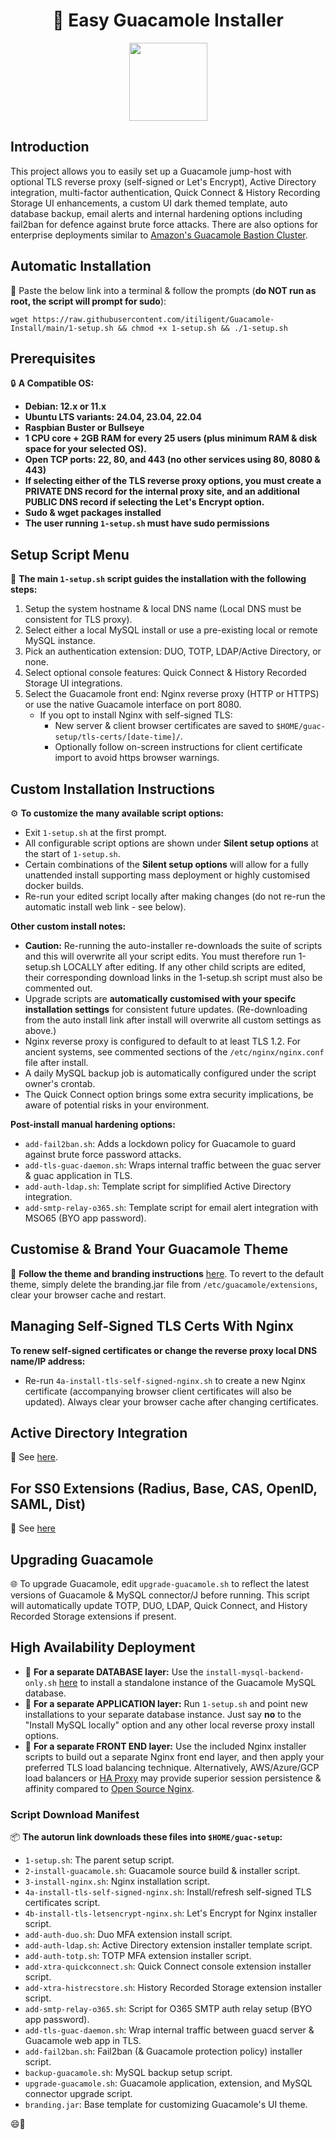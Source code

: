 <div align="center">

# 🥑 Easy Guacamole Installer

</div>

<p align="center">
<a href="https://www.paypal.com/donate/?business=PSZ878JBJDMB8&amount=10&no_recurring=0&item_name=Thankyou+for+your+support+in+maintaining+this+project&currency_code=AUD">
  <img src="https://github.com/itiligent/Guacamole-Install/raw/main/.github/ISSUE_TEMPLATE/paypal-donate-button.png" width="125" />
</a>
</p>

## Introduction

This project allows you to easily set up a Guacamole jump-host with optional TLS reverse proxy (self-signed or Let's Encrypt), Active Directory integration, multi-factor authentication, Quick Connect & History Recording Storage UI enhancements, a custom UI dark themed template, auto database backup, email alerts and internal hardening options including fail2ban for defence against brute force attacks. There are also options for enterprise deployments similar to [Amazon's Guacamole Bastion Cluster](http://netcubed-ami.s3-website-us-east-1.amazonaws.com/guaws/v2.3.1/cluster/).

## Automatic Installation

🚀 Paste the below link into a terminal & follow the prompts (**do NOT run as root, the script will prompt for sudo**): 

```shell
wget https://raw.githubusercontent.com/itiligent/Guacamole-Install/main/1-setup.sh && chmod +x 1-setup.sh && ./1-setup.sh
```

## Prerequisites

🔒 **A Compatible OS:**
  - **Debian: 12.x or 11.x**
  - **Ubuntu LTS variants: 24.04, 23.04, 22.04**
  - **Raspbian Buster or Bullseye**
  - **1 CPU core + 2GB RAM for every 25 users (plus minimum RAM & disk space for your selected OS).**
- **Open TCP ports: 22, 80, and 443 (no other services using 80, 8080 & 443)**
- **If selecting either of the TLS reverse proxy options, you must create a PRIVATE DNS record for the internal proxy site, and an additional PUBLIC DNS record if selecting the Let's Encrypt option.**
- **Sudo & wget packages installed**
- **The user running `1-setup.sh` must have sudo permissions**

## Setup Script Menu

🔧 **The main `1-setup.sh` script guides the installation with the following steps:**

1. Setup the system hostname & local DNS name (Local DNS must be consistent for TLS proxy).
2. Select either a local MySQL install or use a pre-existing local or remote MySQL instance.
3. Pick an authentication extension: DUO, TOTP, LDAP/Active Directory, or none.
4. Select optional console features: Quick Connect & History Recorded Storage UI integrations.
5. Select the Guacamole front end: Nginx reverse proxy (HTTP or HTTPS) or use the native Guacamole interface on port 8080.
   - If you opt to install Nginx with self-signed TLS:
     - New server & client browser certificates are saved to `$HOME/guac-setup/tls-certs/[date-time]/`.
     - Optionally follow on-screen instructions for client certificate import to avoid https browser warnings.

## Custom Installation Instructions

⚙️ **To customize the many available script options:**

- Exit `1-setup.sh` at the first prompt.
- All configurable script options are shown under **Silent setup options** at the start of `1-setup.sh`. 
- Certain combinations of the **Silent setup options** will allow for a fully unattended install supporting mass deployment or highly customised docker builds.
- Re-run your edited script locally after making changes (do not re-run the automatic install web link - see below). 

**Other custom install notes:**
- **Caution:** Re-running the auto-installer re-downloads the suite of scripts and this will overwrite all your script edits. You must therefore run 1-setup.sh LOCALLY after editing. If any other child scripts are edited, their corresponding download links in the 1-setup.sh script must also be commented out.
- Upgrade scripts are **automatically customised with your specifc installation settings** for consistent future updates. (Re-downloading from the auto install link after install will overwrite all custom settings as above.)
- Nginx reverse proxy is configured to default to at least TLS 1.2. For ancient systems, see commented sections of the `/etc/nginx/nginx.conf` file after install.
- A daily MySQL backup job is automatically configured under the script owner's crontab.
- The Quick Connect option brings some extra security implications, be aware of potential risks in your environment.

**Post-install manual hardening options:**

- `add-fail2ban.sh`: Adds a lockdown policy for Guacamole to guard against brute force password attacks.
- `add-tls-guac-daemon.sh`: Wraps internal traffic between the guac server & guac application in TLS.
- `add-auth-ldap.sh`: Template script for simplified Active Directory integration.
- `add-smtp-relay-o365.sh`: Template script for email alert integration with MSO65 (BYO app password).

## Customise & Brand Your Guacamole Theme

🎨 **Follow the theme and branding instructions** [here](https://github.com/itiligent/Guacamole-Install/tree/main/guac-custom-theme-builder). To revert to the default theme, simply delete the branding.jar file from `/etc/guacamole/extensions`, clear your browser cache and restart.

## Managing Self-Signed TLS Certs With Nginx

**To renew self-signed certificates or change the reverse proxy local DNS name/IP address:** 
- Re-run `4a-install-tls-self-signed-nginx.sh` to create a new Nginx certificate (accompanying browser client certificates will also be updated). Always clear your browser cache after changing certificates.

## Active Directory Integration

🔑 See [here](https://github.com/itiligent/Guacamole-Install/blob/main/ACTIVE-DIRECTORY-HOW-TO.md).

## For SS0 Extensions (Radius, Base, CAS, OpenID, SAML, Dist)
🔑 See [here](https://github.com/itiligent/Guacamole-Installer/blob/main/SSO-EXTENSIONS-HOW-TO.md)

## Upgrading Guacamole

🌐 To upgrade Guacamole, edit `upgrade-guacamole.sh` to reflect the latest versions of Guacamole & MySQL connector/J before running. This script will automatically update TOTP, DUO, LDAP, Quick Connect, and History Recorded Storage extensions if present.

## High Availability Deployment

- 👔 **For a separate DATABASE layer:** Use the `install-mysql-backend-only.sh` [here](https://github.com/itiligent/Guacamole-Install/tree/main/guac-enterprise-build) to install a standalone instance of the Guacamole MySQL database.
- 👔 **For a separate APPLICATION layer:** Run `1-setup.sh` and point new installations to your separate database instance. Just say **no** to the "Install MySQL locally" option and any other local reverse proxy install options.
- 👔 **For a separate FRONT END layer:** Use the included Nginx installer scripts to build out a separate Nginx front end layer, and then apply your preferred TLS load balancing technique. Alternatively, AWS/Azure/GCP load balancers or [HA Proxy](https://www.haproxy.org/) may provide superior session persistence & affinity compared to [Open Source Nginx](https://www.nginx.com/products/nginx/compare-models/).

### Script Download Manifest

📦 **The autorun link downloads these files into `$HOME/guac-setup`:**

- `1-setup.sh`: The parent setup script.
- `2-install-guacamole.sh`: Guacamole source build & installer script.
- `3-install-nginx.sh`: Nginx installation script.
- `4a-install-tls-self-signed-nginx.sh`: Install/refresh self-signed TLS certificates script.
- `4b-install-tls-letsencrypt-nginx.sh`: Let's Encrypt for Nginx installer script.
- `add-auth-duo.sh`: Duo MFA extension install script.
- `add-auth-ldap.sh`: Active Directory extension installer template script.
- `add-auth-totp.sh`: TOTP MFA extension installer script.
- `add-xtra-quickconnect.sh`: Quick Connect console extension installer script.
- `add-xtra-histrecstore.sh`: History Recorded Storage extension installer script.
- `add-smtp-relay-o365.sh`: Script for O365 SMTP auth relay setup (BYO app password).
- `add-tls-guac-daemon.sh`: Wrap internal traffic between guacd server & Guacamole web app in TLS.
- `add-fail2ban.sh`: Fail2ban (& Guacamole protection policy) installer script.
- `backup-guacamole.sh`: MySQL backup setup script.
- `upgrade-guacamole.sh`: Guacamole application, extension, and MySQL connector upgrade script.
- `branding.jar`: Base template for customizing Guacamole's UI theme.

😄🥑
```
